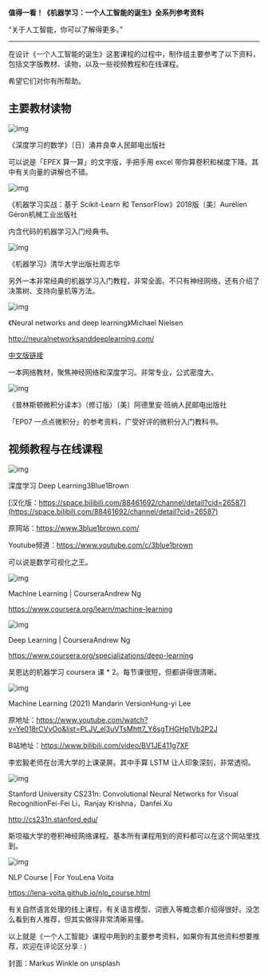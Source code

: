 **值得一看！《机器学习：一个人工智能的诞生》全系列参考资料**

“关于人工智能，你可以了解得更多。”

------

在设计《一个人工智能的诞生》这套课程的过程中，制作组主要参考了以下资料，包括文字版教材、读物，以及一些视频教程和在线课程。

希望它们对你有所帮助。

## **主要教材读物**

![img](https://jibencaozuo.com/static/media/01.efa46f8a.png)

《深度学习的数学》〔日〕涌井良幸人民邮电出版社

可以说是「EPEX 算一算」的文字版，手把手用 excel 带你算卷积和梯度下降。其中有关向量的讲解也不错。

![img](https://jibencaozuo.com/static/media/02.e2ae88a2.png)

《机器学习实战：基于 Scikit-Learn 和 TensorFlow》2018版〔美〕Aurélien Géron机械工业出版社

内含代码的机器学习入门经典书。

![img](https://jibencaozuo.com/static/media/03.da285b45.png)

《机器学习》清华大学出版社周志华

另外一本非常经典的机器学习入门教程，非常全面。不只有神经网络，还有介绍了决策树、支持向量机等方法。

![img](https://jibencaozuo.com/static/media/04.4038d04d.png)

《Neural networks and deep learning》Michael Nielsen

http://neuralnetworksanddeeplearning.com/

[中文版链接](https://hit-scir.gitbooks.io/neural-networks-and-deep-learning-zh_cn/content/chap1/c1s0.html)

一本网络教材，聚焦神经网络和深度学习。非常专业，公式密度大。

![img](https://jibencaozuo.com/static/media/05.7175f8f4.png)

《普林斯顿微积分读本》（修订版）〔美〕阿德里安·班纳人民邮电出版社

「EP07 一点点微积分」的参考资料，广受好评的微积分入门教科书。

## 视频教程与在线课程

![img](https://jibencaozuo.com/static/media/06.ab432190.png)

深度学习 Deep Learning3Blue1Brown

[汉化版：https://space.bilibili.com/88461692/channel/detail?cid=26587](https://space.bilibili.com/88461692/channel/detail?cid=26587)

原网站：https://www.3blue1brown.com/

Youtube频道：https://www.youtube.com/c/3blue1brown

可以说是数学可视化之王。

![img](https://jibencaozuo.com/static/media/07.ddeec137.png)

Machine Learning | CourseraAndrew Ng

https://www.coursera.org/learn/machine-learning

![img](https://jibencaozuo.com/static/media/08.f671f6d5.png)

Deep Learning | CourseraAndrew Ng

https://www.coursera.org/specializations/deep-learning

吴恩达的机器学习 coursera 课 * 2。每节课很短，但都讲得很清晰。

![img](https://jibencaozuo.com/static/media/09.387e88c3.png)

Machine Learning (2021) Mandarin VersionHung-yi Lee

原地址：https://www.youtube.com/watch?v=Ye018rCVvOo&list=PLJV_el3uVTsMhtt7_Y6sgTHGHp1Vb2P2J

B站地址：https://www.bilibili.com/video/BV1JE411g7XF

李宏毅老师在台湾大学的上课录屏。其中手算 LSTM 让人印象深刻，非常透彻。

![img](https://jibencaozuo.com/static/media/10.e8fc13d2.png)

Stanford University CS231n: Convolutional Neural Networks for Visual RecognitionFei-Fei Li，Ranjay Krishna，Danfei Xu

http://cs231n.stanford.edu/

斯坦福大学的卷积神经网络课程。基本所有课程用到的资料都可以在这个网站里找到。

![img](https://jibencaozuo.com/static/media/11.9868aa55.png)

NLP Course | For YouLena Voita

https://lena-voita.github.io/nlp_course.html

有关自然语言处理的线上课程，有关语言模型、词嵌入等概念都介绍得很好。没怎么看到有人推荐，但其实做得非常清晰易懂。

以上就是《一个人工智能》课程中用到的主要参考资料，如果你有其他资料想要推荐，欢迎在评论区分享 : )

封面：Markus Winkle on unsplash